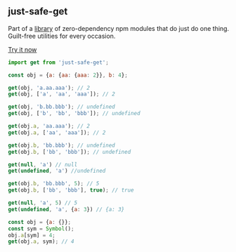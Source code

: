 ## just-safe-get

Part of a [library](../../../../) of zero-dependency npm modules that do just do one thing.
Guilt-free utilities for every occasion.

[Try it now](http://anguscroll.com/just/just-safe-get)

```js
import get from 'just-safe-get';

const obj = {a: {aa: {aaa: 2}}, b: 4};

get(obj, 'a.aa.aaa'); // 2
get(obj, ['a', 'aa', 'aaa']); // 2

get(obj, 'b.bb.bbb'); // undefined
get(obj, ['b', 'bb', 'bbb']); // undefined

get(obj.a, 'aa.aaa'); // 2
get(obj.a, ['aa', 'aaa']); // 2

get(obj.b, 'bb.bbb'); // undefined
get(obj.b, ['bb', 'bbb']); // undefined

get(null, 'a') // null
get(undefined, 'a') //undefined

get(obj.b, 'bb.bbb', 5); // 5
get(obj.b, ['bb', 'bbb'], true); // true

get(null, 'a', 5) // 5
get(undefined, 'a', {a: 3}) // {a: 3}

const obj = {a: {}};
const sym = Symbol();
obj.a[sym] = 4;
get(obj.a, sym); // 4
```
